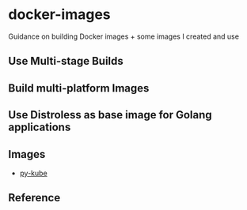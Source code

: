 # docker-images
Guidance on building Docker images + some images I created and use


## Use Multi-stage Builds


## Build multi-platform Images


## Use Distroless as base image for Golang applications

## Images

- [py-kube](py-kube/README.md)

## Reference

